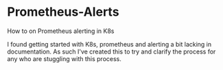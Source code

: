 # Prometheus-Alerts
How to on Prometheus alerting in K8s

I found getting started with K8s, prometheus and alerting a bit lacking in documentation. As such I've created this to try and clarify the process for any who are stuggling with this process. 
